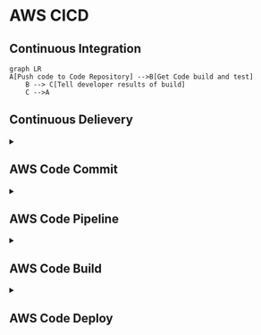 # AWS CICD 
## Continuous Integration
```mermaid
graph LR
A[Push code to Code Repository] -->B[Get Code build and test]
    B --> C[Tell developer results of build]
    C -->A
```
## Continuous Delievery
<details>
	<summary><h2>AWS Code Commit</h2></summary>
	<br>
</details>
<details>
	<summary><h2>AWS Code Pipeline</h2></summary>
</details>
<details>
	<summary><h2>AWS Code Build</h2></summary>
</details>
<details>
	<summary><h2>AWS Code Deploy</h2></summary>
</details>
